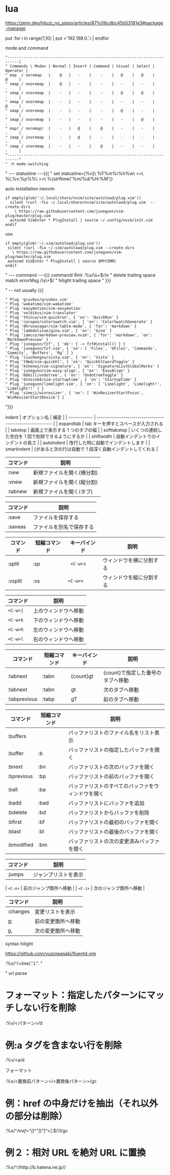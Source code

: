 # lua<!--{{{-->

<https://zenn.dev/hituzi_no_sippo/articles/871c06cdbc45b53181e3#package-manager>

<!--}}}-->

put <!--{{{-->
:for i in range(1,10) | put ='192.168.0.'.i | endfor

<!--}}}-->

mode and command<!--{{{-->

```
"---------------------------------------------------------------------------|
" Commands \ Modes | Normal | Insert | Command | Visual | Select | Operator |
" map  / noremap   |    @   |   -    |    -    |   @    |   @    |    @     |
" nmap / nnoremap  |    @   |   -    |    -    |   -    |   -    |    -     |
" vmap / vnoremap  |    -   |   -    |    -    |   @    |   @    |    -     |
" omap / onoremap  |    -   |   -    |    -    |   -    |   -    |    @     |
" xmap / xnoremap  |    -   |   -    |    -    |   @    |   -    |    -     |
" smap / snoremap  |    -   |   -    |    -    |   -    |   @    |    -     |
" map! / noremap!  |    -   |   @    |    @    |   -    |   -    |    -     |
" imap / inoremap  |    -   |   @    |    -    |   -    |   -    |    -     |
" cmap / cnoremap  |    -   |   -    |    @    |   -    |   -    |    -     |
"---------------------------------------------------------------------------"
" :h mode-switching
```

<!--}}}-->

" --- statusline ---{{{
" set statusline=[%n]\ %F%m%r%h%w\ >>\ %l,%v:%p%%\ >>\ %{strftime('%m/%d/%H:%M')}

<!--}}}-->

auto installation<!--{{{-->
neovim

```vim
if empty(glob('~/.local/share/nvim/site/autoload/plug.vim'))
  silent !curl -fLo ~/.local/share/nvim/site/autoload/plug.vim  --create-dirs
    \ https://raw.githubusercontent.com/junegunn/vim-plug/master/plug.vim
  autocmd VimEnter * PlugInstall | source ~/.config/nvim/init.vim
endif
```

vim

```vim
if empty(glob('~/.vim/autoload/plug.vim'))
 silent !curl -fLo ~/.vim/autoload/plug.vim --create-dirs
   \ https://raw.githubusercontent.com/junegunn/vim-plug/master/plug.vim
 autocmd VimEnter * PlugInstall | source $MYVIMRC
endif

```

<!--}}}-->

" --- command ---{{{
command! Rmt :%s/\s\+$//e " delete trailing space
match errorMsg /\s\+$/ " hilight trailing space
" }}}

" -- not usually {{{

```
" Plug 'gruvbox/gruvbox.vim'
" Plug 'wakatime/vim-wakatime'
" Plug 'easymotion/vim-easymotion'
" Plug 'voldikss/vim-translator'
" Plug 'thinca/vim-quickrun', { 'on': 'QuickRun' }
" Plug 'cocopon/colorswatch.vim', { 'on': 'ColorSwatchGenerate' }
" Plug 'dhruvasagar/vim-table-mode', { 'for': 'markdown' }
" Plug 'lambdalisue/gina.vim', { 'on': 'Gina' }
" Plug 'iamcco/markdown-preview.nvim', { 'for': 'markdown', 'on': 'MarkdownPreview' }
" Plug 'junegunn/fzf', { 'do': { -> fzf#install() } }
" Plug 'junegunn/fzf.vim', { 'on': [ 'Files', 'GFiles', 'Commands', 'Commits', 'Buffers', 'Rg' ] }
" Plug 'liuchengxu/vista.vim', { 'on': 'Vista' }
" Plug 't9md/vim-quickhl', { 'on': 'QuickhlCwordToggle' }
" Plug 'kshenoy/vim-signature', { 'on': 'SignatureListGlobalMarks' }
" Plug 'junegunn/vim-easy-align', { 'on': 'EasyAlign' }
" Plug 'mbbill/undotree', { 'on': 'UndotreeToggle' }
" Plug 'dstein64/vim-startuptime', { 'on': 'StartupTime' }
" Plug 'junegunn/limelight.vim', { 'on': [ 'Limelight', 'Limelight!', 'Limelight!!' ] }
" Plug 'simeji/winresizer', { 'on': [ 'WinResizerStartFocus', 'WinResizerStartResize'] }
```

"}}}

indent<!--{{{-->
| オプション名 | 補足 |
| ------------ | -------------------------------------------------------- |
| expandtab | tab キーを押すとスペースが入力される |
| tabstop | 画面上で表示する 1 つのタブの幅 |
| softtabstop | いくつの連続した空白を 1 回で削除できるようにするか |
| shiftwidth | 自動インデントでのインデントの長さ |
| autoindent | 改行した時に自動でインデントします |
| smartindent | {があると次の行は自動で 1 段深く自動インデントしてくれる |

<!--}}}-->

| コマンド | 説明                       |
| -------- | -------------------------- |
| :new     | 新規ファイルを開く(横分割) |
| :vnew    | 新規ファイルを開く(縦分割) |
| :tabnew  | 新規ファイルを開く(タブ)   |

| コマンド | 説明                     |
| -------- | ------------------------ |
| :save    | ファイルを保存する       |
| :saveas  | ファイルを別名で保存する |

| コマンド | 短縮コマンド | キーバインド | 説明                     |
| -------- | ------------ | ------------ | ------------------------ |
| :split   | :sp          | ` <C-w>s`    | ウィンドウを横に分割する |
| :vsplit  | :vs          | `<C-w>v`     | ウィンドウを縦に分割する |

| コマンド | 説明                 |
| -------- | -------------------- |
| `<C-w>j` | 上のウィンドウへ移動 |
| `<C-w>k` | 下のウィンドウへ移動 |
| `<C-w>h` | 左のウィンドウへ移動 |
| `<C-w>l` | 右のウィンドウへ移動 |

| コマンド     | 短縮コマンド | キーバインド | 説明                              |
| ------------ | ------------ | ------------ | --------------------------------- |
| :tabnext     | :tabn        | {count}gt    | {count}で指定した番号のタブへ移動 |
| :tabnext     | :tabn        | gt           | 次のタブへ移動                    |
| :tabprevious | :tabp        | gT           | 前のタブへ移動                    |

| コマンド   | 短縮コマンド | 説明                                               |
| ---------- | ------------ | -------------------------------------------------- |
| :buffers   |              | バッファリストのファイル名をリスト表示             |
| :buffer    | :b           | バッファリストの指定したバッファを開く             |
| :bnext     | :bn          | バッファリストの次のバッファを開く                 |
| :bprevious | :bp          | バッファリストの前のバッファを開く                 |
| :ball      | :ba          | バッファリストのすべてのバッファをウィンドウを開く |
| :badd      | :bad         | バッファリストにバッファを追加                     |
| :bdelete   | :bd          | バッファリストからバッファを削除                   |
| :bfirst    | :bf          | バッファリストの最初のバッファを開く               |
| :blast     | :bl          | バッファリストの最後のバッファを開く               |
| :bmodified | :bm          | バッファリストの次の変更済みバッファを開く         |

| コマンド | 説明                 |
| -------- | -------------------- |
| :jumps   | ジャンプリストを表示 |

| `<C-o>` | 前のジャンプ箇所へ移動 |
| `<C-i>` | 次のジャンプ箇所へ移動 |

| コマンド | 説明               |
| -------- | ------------------ |
| :changes | 変更リストを表示   |
| g;       | 前の変更箇所へ移動 |
| g,       | 次の変更箇所へ移動 |

syntax hilight

<https://github.com/yuzoiwasaki/fluentd.vim>

:%s/^/\=line('.').". "

" url parse<!--{{{-->
# フォーマット：指定したパターンにマッチしない行を削除

:%v/<パターン>/d

# 例:a タグを含まない行を削除

:%v/<a/d

フォーマット

:%s/<置換前パターン>/<置換後パターン>/gc

# 例：href の中身だけを抽出（それ以外の部分は削除）

:%s/^._href="\([^"]_\)"[^>]_._$/\1/gc

# 例２：相対 URL を絶対 URL に置換

:%s/^\//http:\/\/b.hatena.ne.jp\//
<!--}}}-->

